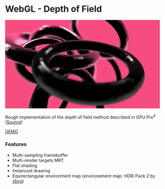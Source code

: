 # WebGL - Depth of Field

![Depth of Field Screenshot](https://github.com/robert-leitl/depth-of-field-skylanders/blob/main/cover.jpg?raw=true)

Rough implementation of the depth of field method described in GPU Pro<sup>4</sup> ([Source](https://casual-effects.blogspot.com/2013/09/the-skylanders-swap-force-depth-of.html))

[DEMO](https://robert-leitl.github.io/depth-of-field-skylanders/dist/?debug)

### Features
- Multi-sampling framebuffer
- Multi-render targets MRT
- Flat shading
- Instanced drawing
- Equirectangular environment map (environement map: HDRi Pack 2 by [zbyg](https://www.deviantart.com/zbyg/art/HDRi-Pack-2-103458406))